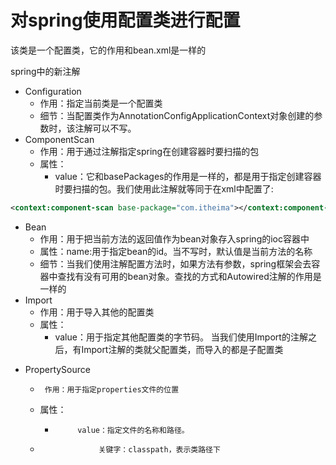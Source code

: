# 对spring使用配置类进行配置

该类是一个配置类，它的作用和bean.xml是一样的

spring中的新注解
- Configuration
    - 作用：指定当前类是一个配置类
    - 细节：当配置类作为AnnotationConfigApplicationContext对象创建的参数时，该注解可以不写。
- ComponentScan
    - 作用：用于通过注解指定spring在创建容器时要扫描的包
    - 属性：
        - value：它和basePackages的作用是一样的，都是用于指定创建容器时要扫描的包。我们使用此注解就等同于在xml中配置了:
```xml
<context:component-scan base-package="com.itheima"></context:component-scan>
```
- Bean
    - 作用：用于把当前方法的返回值作为bean对象存入spring的ioc容器中
    - 属性：name:用于指定bean的id。当不写时，默认值是当前方法的名称
    - 细节：当我们使用注解配置方法时，如果方法有参数，spring框架会去容器中查找有没有可用的bean对象。查找的方式和Autowired注解的作用是一样的
- Import
    - 作用：用于导入其他的配置类
    - 属性：
        - value：用于指定其他配置类的字节码。
	当我们使用Import的注解之后，有Import注解的类就父配置类，而导入的都是子配置类
 *  PropertySource
     *      作用：用于指定properties文件的位置
     *  属性：
         *          value：指定文件的名称和路径。
     *                  关键字：classpath，表示类路径下